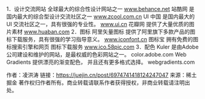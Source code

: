 1．设计交流网站
全球最大的综合性设计网站之一
www.behance.net
站酷网 是国内最大的综合型设计交流社区之一
www.zcool.com.cn
UI 中国 是国内最大的UI 交流社区之一，具有很强的专业性。
www.ui.cn
花瓣网 提供了大量优质的图片素材
www.huaban.com
2．图标
阿里矢量图标
提供了阿里旗下多款产品的图标下载服务，具有很强的学习指导意义。
www.iconfont.cn
图标宝
拥有免费的图标搜索引擎和网页 图标下载服务
www.ico.58pic.com
3．配色
Kuler 是由Adobe 公司建设和维护的网站，是最权威的色彩网站之一。
color.adobe.com
Web Gradients 提供漂亮的渐变配色， 并且还有更多格式选择。
webgradients.com

作者：凌洪涛
链接：https://juejin.cn/post/6974741418124247047
来源：稀土掘金
著作权归作者所有。商业转载请联系作者获得授权，非商业转载请注明出处。
